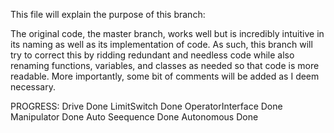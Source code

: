 This file will explain the purpose of this branch:

The original code, the master branch, works well but is incredibly intuitive in its naming as well as its implementation of code. As such, this branch will try to correct this by ridding redundant and needless code while also renaming functions, variables, and classes as needed so that code is more readable. More importantly, some bit of comments will be added as I deem necessary.

PROGRESS:
	Drive Done
	LimitSwitch Done
	OperatorInterface Done
	Manipulator Done
	Auto Seequence Done
	Autonomous Done